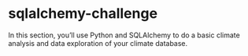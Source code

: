 # sqlalchemy-challenge
In this section, you’ll use Python and SQLAlchemy to do a basic climate analysis and data exploration of your climate database.
